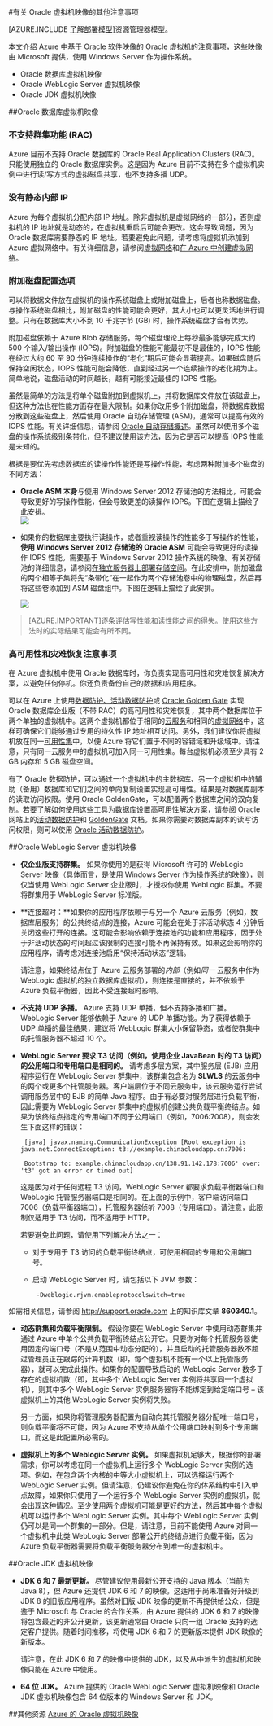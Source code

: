 <properties
	pageTitle="使用 Oracle VM 映像的注意事项 | Windows Azure"
	description="在部署之前，了解 Azure 中 Windows Server 上的 Oracle VM 支持的配置以及限制。"
	services="virtual-machines"
	documentationCenter=""
	manager=""
	authors="bbenz"
	tags="azure-service-management"/>

<tags
	ms.service="virtual-machines"
	ms.date="06/22/2015"
	wacn.date="12/31/2015" />

#有关 Oracle 虚拟机映像的其他注意事项


[AZURE.INCLUDE [了解部署模型](../includes/learn-about-deployment-models-classic-include.md)]资源管理器模型。


本文介绍 Azure 中基于 Oracle 软件映像的 Oracle 虚拟机的注意事项，这些映像由 Microsoft 提供，使用 Windows Server 作为操作系统。

-  Oracle 数据库虚拟机映像
-  Oracle WebLogic Server 虚拟机映像
-  Oracle JDK 虚拟机映像

##Oracle 数据库虚拟机映像
### 不支持群集功能 (RAC)

Azure 目前不支持 Oracle 数据库的 Oracle Real Application Clusters (RAC)。只能使用独立的 Oracle 数据库实例。这是因为 Azure 目前不支持在多个虚拟机实例中进行读/写方式的虚拟磁盘共享，也不支持多播 UDP。

### 没有静态内部 IP

Azure 为每个虚拟机分配内部 IP 地址。除非虚拟机是虚拟网络的一部分，否则虚拟机的 IP 地址就是动态的，在虚拟机重启后可能会更改。这会导致问题，因为 Oracle 数据库需要静态的 IP 地址。若要避免此问题，请考虑将虚拟机添加到 Azure 虚拟网络中。有关详细信息，请参阅[虚拟网络](/documentation/services/networking/)和[在 Azure 中创建虚拟网络](/documentation/articles/create-virtual-network)。

### 附加磁盘配置选项

可以将数据文件放在虚拟机的操作系统磁盘上或附加磁盘上，后者也称数据磁盘。与操作系统磁盘相比，附加磁盘的性能可能会更好，其大小也可以更灵活地进行调整。只有在数据库大小不到 10 千兆字节 (GB) 时，操作系统磁盘才会有优势。

附加磁盘依赖于 Azure Blob 存储服务。每个磁盘理论上每秒最多能够完成大约 500 个输入/输出操作 (IOPS)。附加磁盘的性能可能最初不是最佳的，IOPS 性能在经过大约 60 至 90 分钟连续操作的“老化”期后可能会显著提高。如果磁盘随后保持空闲状态，IOPS 性能可能会降低，直到经过另一个连续操作的老化期为止。简单地说，磁盘活动的时间越长，越有可能接近最佳的 IOPS 性能。

虽然最简单的方法是将单个磁盘附加到虚拟机上，并将数据库文件放在该磁盘上，但这种方法也在性能方面存在最大限制。如果你改用多个附加磁盘，将数据库数据分散到这些磁盘上，然后使用 Oracle 自动存储管理 (ASM)，通常可以提高有效的 IOPS 性能。有关详细信息，请参阅 [Oracle 自动存储概述](http://www.oracle.com/technetwork/database/index-100339.html)。虽然可以使用多个磁盘的操作系统级别条带化，但不建议使用该方法，因为它是否可以提高 IOPS 性能是未知的。

根据是要优先考虑数据库的读操作性能还是写操作性能，考虑两种附加多个磁盘的不同方法：

- **Oracle ASM 本身**与使用 Windows Server 2012 存储池的方法相比，可能会导致更好的写操作性能，但会导致更差的读操作 IOPS。下图在逻辑上描绘了此安排。  
	![](./media/virtual-machines-miscellaneous-considerations-oracle-virtual-machine-images/image2.png)

- 如果你的数据库主要执行读操作，或者重视读操作的性能多于写操作的性能，**使用 Windows Server 2012 存储池的 Oracle ASM** 可能会导致更好的读操作 IOPS 性能。需要基于 Windows Server 2012 操作系统的映像。有关存储池的详细信息，请参阅[在独立服务器上部署存储空间](http://technet.microsoft.com/zh-cn/library/jj822938.aspx)。在此安排中，附加磁盘的两个相等子集将先“条带化”在一起作为两个存储池卷中的物理磁盘，然后再将这些卷添加到 ASM 磁盘组中。下图在逻辑上描绘了此安排。

	![](./media/virtual-machines-miscellaneous-considerations-oracle-virtual-machine-images/image3.png)

>[AZURE.IMPORTANT]逐条评估写性能和读性能之间的得失。使用这些方法时的实际结果可能会有所不同。

### 高可用性和灾难恢复注意事项

在 Azure 虚拟机中使用 Oracle 数据库时，你负责实现高可用性和灾难恢复解决方案，以避免任何停机。你还负责备份自己的数据和应用程序。

可以在 Azure 上使用[数据防护、活动数据防护](http://www.oracle.com/technetwork/articles/oem/dataguardoverview-083155.html)或 [Oracle Golden Gate](http://www.oracle.com/technetwork/middleware/goldengate) 实现 Oracle 数据库企业版（不带 RAC）的高可用性和灾难恢复，其中两个数据库位于两个单独的虚拟机中。这两个虚拟机都位于相同的[云服务](/documentation/articles/cloud-services-connect-virtual-machine)和相同的[虚拟网络](/documentation/services/networking/)中，这样可确保它们能够通过专用的持久性 IP 地址相互访问。另外，我们建议你将虚拟机放在同一[可用性集](/documentation/articles/manage-availability-virtual-machines)中，以便 Azure 将它们置于不同的容错域和升级域中。请注意，只有同一云服务中的虚拟机可加入同一可用性集。每台虚拟机必须至少具有 2 GB 内存和 5 GB 磁盘空间。

有了 Oracle 数据防护，可以通过一个虚拟机中的主数据库、另一个虚拟机中的辅助（备用）数据库和它们之间的单向复制设置实现高可用性。结果是对数据库副本的读取访问权限。使用 Oracle GoldenGate，可以配置两个数据库之间的双向复制。若要了解如何使用这些工具为数据库设置高可用性解决方案，请参阅 Oracle 网站上的[活动数据防护](http://www.oracle.com/technetwork/database/features/availability/data-guard-documentation-152848.html)和 [GoldenGate](http://docs.oracle.com/goldengate/1212/gg-winux/index.html) 文档。如果你需要对数据库副本的读写访问权限，则可以使用 [Oracle 活动数据防护](http://www.oracle.com/uk/products/database/options/active-data-guard/overview/index.html)。

##Oracle WebLogic Server 虚拟机映像

-  **仅企业版支持群集。** 如果你使用的是获得 Microsoft 许可的 WebLogic Server 映像（具体而言，是使用 Windows Server 作为操作系统的映像），则仅当使用 WebLogic Server 企业版时，才授权你使用 WebLogic 群集。不要将群集用于 WebLogic Server 标准版。

-  **连接超时：**如果你的应用程序依赖于与另一个 Azure 云服务（例如，数据库层服务）的公共终结点的连接，Azure 可能会在处于非活动状态 4 分钟后关闭这些打开的连接。这可能会影响依赖于连接池的功能和应用程序，因于处于非活动状态的时间超过该限制的连接可能不再保持有效。如果这会影响你的应用程序，请考虑对连接池启用“保持活动状态”逻辑。

	请注意，如果终结点位于 Azure 云服务部署的*内部*（例如*同一* 云服务中作为 WebLogic 虚拟机的独立数据库虚拟机），则连接是直接的，并不依赖于 Azure 负载平衡器，因此不受连接超时影响。

-  **不支持 UDP 多播。** Azure 支持 UDP 单播，但不支持多播和广播。WebLogic Server 能够依赖于 Azure 的 UDP 单播功能。为了获得依赖于 UDP 单播的最佳结果，建议将 WebLogic 群集大小保留静态，或者使群集中的托管服务器不超过 10 个。

-  **WebLogic Server 要求 T3 访问（例如，使用企业 JavaBean 时的 T3 访问）的公用端口和专用端口是相同的。** 请考虑多层方案，其中服务层 (EJB) 应用程序运行在 WebLogic Server 群集中，该群集包含名为 **SLWLS** 的云服务中的两个或更多个托管服务器。客户端层位于不同云服务中，该云服务运行尝试调用服务层中的 EJB 的简单 Java 程序。由于有必要对服务层进行负载平衡，因此需要为 WebLogic Server 群集中的虚拟机创建公共负载平衡终结点。如果为该终结点指定的专用端口不同于公用端口（例如，7006:7008），则会发生下面这样的错误：

		[java] javax.naming.CommunicationException [Root exception is java.net.ConnectException: t3://example.chinacloudapp.cn:7006:

		Bootstrap to: example.chinacloudapp.cn/138.91.142.178:7006' over: 't3' got an error or timed out]

	这是因为对于任何远程 T3 访问，WebLogic Server 都要求负载平衡器端口和 WebLogic 托管服务器端口是相同的。在上面的示例中，客户端访问端口 7006（负载平衡器端口），托管服务器侦听 7008（专用端口）。请注意，此限制仅适用于 T3 访问，而不适用于 HTTP。

	若要避免此问题，请使用下列解决方法之一：

	-  对于专用于 T3 访问的负载平衡终结点，可使用相同的专用和公用端口号。

	-  启动 WebLogic Server 时，请包括以下 JVM 参数：

			-Dweblogic.rjvm.enableprotocolswitch=true

如需相关信息，请参阅 <http://support.oracle.com> 上的知识库文章 **860340.1**。

-  **动态群集和负载平衡限制。** 假设你要在 WebLogic Server 中使用动态群集并通过 Azure 中单个公共负载平衡终结点公开它。只要你对每个托管服务器使用固定的端口号（不是从范围中动态分配的），并且启动的托管服务器数不超过管理员正在跟踪的计算机数（即，每个虚拟机不能有一个以上托管服务器），就可以完成此操作。如果你的配置导致启动的 WebLogic Server 数多于存在的虚拟机数（即，其中多个 WebLogic Server 实例将共享同一个虚拟机），则其中多个 WebLogic Server 实例服务器将不能绑定到给定端口号 – 该虚拟机上的其他 WebLogic Server 实例将失败。

	另一方面，如果你将管理服务器配置为自动向其托管服务器分配唯一端口号，则负载平衡将不可能，因为 Azure 不支持从单个公用端口映射到多个专用端口，而这是此配置所必需的。

-  **虚拟机上的多个 Weblogic Server 实例。** 如果虚拟机足够大，根据你的部署需求，你可以考虑在同一个虚拟机上运行多个 WebLogic Server 实例的选项。例如，在包含两个内核的中等大小虚拟机上，可以选择运行两个 WebLogic Server 实例。但请注意，仍建议你避免在你的体系结构中引入单点故障，如果你只使用了一个运行多个 WebLogic Server 实例的虚拟机，就会出现这种情况。至少使用两个虚拟机可能是更好的方法，然后其中每个虚拟机可以运行多个 WebLogic Server 实例。其中每个 WebLogic Server 实例仍可以是同一个群集的一部分。但是，请注意，目前不能使用 Azure 对同一个虚拟机中此类 WebLogic Server 部署公开的终结点进行负载平衡，因为 Azure 负载平衡器需要将负载平衡服务器分布到唯一的虚拟机中。

##Oracle JDK 虚拟机映像

-  **JDK 6 和 7 最新更新。** 尽管建议使用最新公开支持的 Java 版本（当前为 Java 8），但 Azure 还提供 JDK 6 和 7 的映像。这适用于尚未准备好升级到 JDK 8 的旧版应用程序。虽然对旧版 JDK 映像的更新不再提供给公众，但是鉴于 Microsoft 与 Oracle 的合作关系，由 Azure 提供的 JDK 6 和 7 的映像将包含最近的非公开更新，该更新通常由 Oracle 只向一组 Oracle 支持的选定客户提供。随着时间推移，将使用 JDK 6 和 7 的更新版本提供 JDK 映像的新版本。

	请注意，在此 JDK 6 和 7 的映像中提供的 JDK，以及从中派生的虚拟机和映像只能在 Azure 中使用。

-  **64 位 JDK。** Azure 提供的 Oracle WebLogic Server 虚拟机映像和 Oracle JDK 虚拟机映像包含 64 位版本的 Windows Server 和 JDK。

##其他资源
[Azure 的 Oracle 虚拟机映像](/documentation/articles/virtual-machines-oracle-list-oracle-virtual-machine-images)

<!---HONumber=Mooncake_1221_2015-->